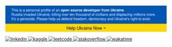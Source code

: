 [<img align="center" src="https://raw.githubusercontent.com/vshymanskyy/StandWithUkraine/main/banner-personal-page.svg">](https://stand-with-ukraine.pp.ua)

<p align="left">
    <a href="https://www.linkedin.com/in/pivoshenko">
        <img alt="linkedin" src="https://img.shields.io/badge/linkedin-%230077B5.svg?&logo=linkedin&logoColor=white">
    </a>
    <a href="https://www.kaggle.com/volodymyrpivoshenko">
        <img alt="kaggle" src="https://img.shields.io/badge/Kaggle-035a7d?&logo=kaggle&logoColor=white">
    </a>
    <a href="https://leetcode.com/pivoshenko">
        <img alt="leetcode" src="https://img.shields.io/badge/LeetCode-000000?&logo=LeetCode&logoColor=#d16c06">
    </a>
    <a href="https://stackoverflow.com/users/20554409/pivoshenko">
        <img alt="stakoverflow" src="https://img.shields.io/badge/stackoverflow-gray?&logo=stackoverflow&logoColor=#d16c06">
    </a>
    <a href="https://wakatime.com/@pivoshenko">
        <img alt="wakatime" src="https://img.shields.io/badge/wakatime-168363?&logo=wakatime&logoColor=white">
    </a>
</p>
